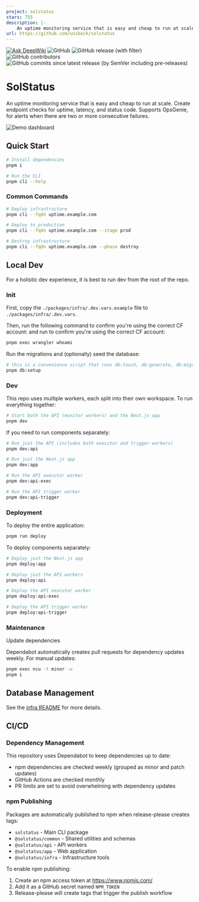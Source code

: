 ```yaml
---
project: solstatus
stars: 755
description: |-
    An uptime monitoring service that is easy and cheap to run at scale. Create endpoint checks for uptime, latency, and status code. Supports OpsGenie for alerts.
url: https://github.com/unibeck/solstatus
---
```


[![Ask DeepWiki](https://deepwiki.com/badge.svg)](https://deepwiki.com/unibeck/solstatus)
![GitHub](https://img.shields.io/github/license/unibeck/solstatus)
![GitHub release (with filter)](https://img.shields.io/github/v/release/unibeck/solstatus)
![GitHub contributors](https://img.shields.io/github/contributors/unibeck/solstatus)
![GitHub commits since latest release (by SemVer including pre-releases)](https://img.shields.io/github/commits-since/unibeck/solstatus/latest)

# SolStatus

An uptime monitoring service that is easy and cheap to run at scale. Create endpoint checks for uptime, latency, and status code. Supports OpsGenie, for alerts when there are two or more consecutive failures.

![Demo dashboard](./docs/dashboard-demo.gif)

## Quick Start

```bash
# Install dependencies
pnpm i

# Run the CLI
pnpm cli --help
```

### Common Commands

```bash
# Deploy infrastructure
pnpm cli --fqdn uptime.example.com

# Deploy to production
pnpm cli --fqdn uptime.example.com --stage prod

# Destroy infrastructure
pnpm cli --fqdn uptime.example.com --phase destroy
```

## Local Dev

For a holistic dev experience, it is best to run dev from the root of the repo.

### Init

First, copy the `./packages/infra/.dev.vars.example` file to `./packages/infra/.dev.vars`.

Then, run the following command to confirm you're using the correct CF account:
and run to confirm you're using the correct CF account:
```sh
pnpm exec wrangler whoami
```

Run the migrations and (optionally) seed the database:
```sh
# this is a convenience script that runs db:touch, db:generate, db:migrate, and db:seed
pnpm db:setup
```

### Dev
This repo uses multiple workers, each split into their own workspace. To run everything together:

```sh
# Start both the API (monitor workers) and the Next.js app
pnpm dev
```

If you need to run components separately:

```sh
# Run just the API (includes both executor and trigger workers)
pnpm dev:api

# Run just the Next.js app
pnpm dev:app

# Run the API executor worker
pnpm dev:api-exec

# Run the API trigger worker
pnpm dev:api-trigger
```

### Deployment

To deploy the entire application:
```sh
pnpm run deploy
```

To deploy components separately:
```sh
# Deploy just the Next.js app
pnpm deploy:app

# Deploy just the API workers
pnpm deploy:api

# Deploy the API executor worker
pnpm deploy:api-exec

# Deploy the API trigger worker
pnpm deploy:api-trigger
```

### Maintenance
Update dependencies

Dependabot automatically creates pull requests for dependency updates weekly. For manual updates:
```sh
pnpm exec ncu -t minor -u
pnpm i
```

## Database Management

See the [infra README](./packages/infra/README.md#database-management) for more details.

## CI/CD

### Dependency Management
This repository uses Dependabot to keep dependencies up to date:
- npm dependencies are checked weekly (grouped as minor and patch updates)
- GitHub Actions are checked monthly
- PR limits are set to avoid overwhelming with dependency updates

### npm Publishing
Packages are automatically published to npm when release-please creates tags:
- `solstatus` - Main CLI package
- `@solstatus/common` - Shared utilities and schemas
- `@solstatus/api` - API workers
- `@solstatus/app` - Web application
- `@solstatus/infra` - Infrastructure tools

To enable npm publishing:
1. Create an npm access token at https://www.npmjs.com/
2. Add it as a GitHub secret named `NPM_TOKEN`
3. Release-please will create tags that trigger the publish workflow

